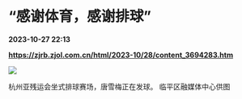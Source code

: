 # “感谢体育，感谢排球”

**2023-10-27 22:13**

**https://zjrb.zjol.com.cn/html/2023-10/28/content_3694283.htm**

![](https://zjrb.zjol.com.cn/images/2023-10/28/zjrb2023102800004v02b005.jpg)

杭州亚残运会坐式排球赛场，唐雪梅正在发球。 临平区融媒体中心供图